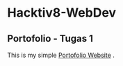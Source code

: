 # Hacktiv8-WebDev
## Portofolio - Tugas 1 
This is my simple [Portofolio Website](https://kreasi.nurulfikri.ac.id/anni21070ti/portofolio/) .

